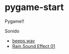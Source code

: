 pygame-start
============

Pygame!!

Sonido
* [beeps.wav](http://inventwithpython.com/beeps.wav)
* [Rain Sound Effect 01](http://www.soundjay.com/rain-sound-effect.html)
